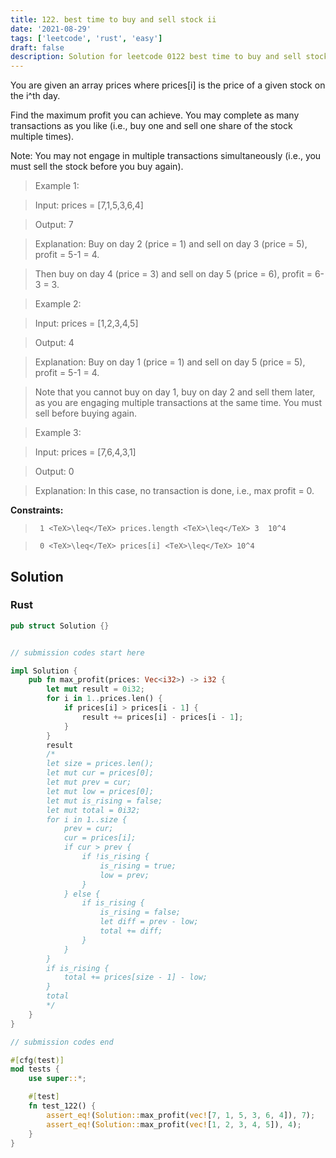 ```yaml
---
title: 122. best time to buy and sell stock ii
date: '2021-08-29'
tags: ['leetcode', 'rust', 'easy']
draft: false
description: Solution for leetcode 0122 best time to buy and sell stock ii
---
```


 

  You are given an array prices where prices[i] is the price of a given stock on the i^th day.

  Find the maximum profit you can achieve. You may complete as many transactions as you like (i.e., buy one and sell one share of the stock multiple times).

  Note: You may not engage in multiple transactions simultaneously (i.e., you must sell the stock before you buy again).

   

 >   Example 1:

  

 >   Input: prices <TeX>=</TeX> [7,1,5,3,6,4]

 >   Output: 7

 >   Explanation: Buy on day 2 (price <TeX>=</TeX> 1) and sell on day 3 (price <TeX>=</TeX> 5), profit <TeX>=</TeX> 5-1 <TeX>=</TeX> 4.

 >   Then buy on day 4 (price <TeX>=</TeX> 3) and sell on day 5 (price <TeX>=</TeX> 6), profit <TeX>=</TeX> 6-3 <TeX>=</TeX> 3.

  

 >   Example 2:

  

 >   Input: prices <TeX>=</TeX> [1,2,3,4,5]

 >   Output: 4

 >   Explanation: Buy on day 1 (price <TeX>=</TeX> 1) and sell on day 5 (price <TeX>=</TeX> 5), profit <TeX>=</TeX> 5-1 <TeX>=</TeX> 4.

 >   Note that you cannot buy on day 1, buy on day 2 and sell them later, as you are engaging multiple transactions at the same time. You must sell before buying again.

  

 >   Example 3:

  

 >   Input: prices <TeX>=</TeX> [7,6,4,3,1]

 >   Output: 0

 >   Explanation: In this case, no transaction is done, i.e., max profit <TeX>=</TeX> 0.

  

   

  **Constraints:**

  

 >   	1 <TeX>\leq</TeX> prices.length <TeX>\leq</TeX> 3  10^4

 >   	0 <TeX>\leq</TeX> prices[i] <TeX>\leq</TeX> 10^4


## Solution
### Rust
```rust
pub struct Solution {}


// submission codes start here

impl Solution {
    pub fn max_profit(prices: Vec<i32>) -> i32 {
        let mut result = 0i32;
        for i in 1..prices.len() {
            if prices[i] > prices[i - 1] {
                result += prices[i] - prices[i - 1];
            }
        }
        result
        /*
        let size = prices.len();
        let mut cur = prices[0];
        let mut prev = cur;
        let mut low = prices[0];
        let mut is_rising = false;
        let mut total = 0i32;
        for i in 1..size {
            prev = cur;
            cur = prices[i];
            if cur > prev {
                if !is_rising {
                    is_rising = true;
                    low = prev;
                }
            } else {
                if is_rising {
                    is_rising = false;
                    let diff = prev - low;
                    total += diff;
                }
            }
        }
        if is_rising {
            total += prices[size - 1] - low;
        }
        total    
        */    
    }
}

// submission codes end

#[cfg(test)]
mod tests {
    use super::*;

    #[test]
    fn test_122() {
        assert_eq!(Solution::max_profit(vec![7, 1, 5, 3, 6, 4]), 7);
        assert_eq!(Solution::max_profit(vec![1, 2, 3, 4, 5]), 4);
    }
}

```
